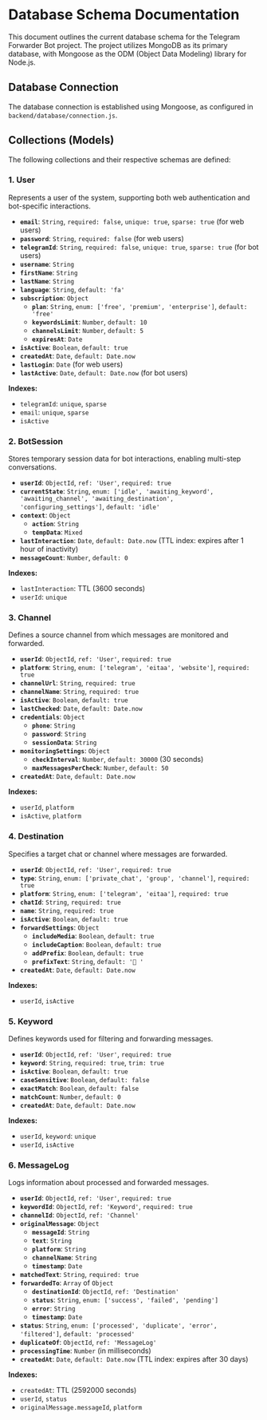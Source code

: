 # Database Schema Documentation

This document outlines the current database schema for the Telegram Forwarder Bot project. The project utilizes MongoDB as its primary database, with Mongoose as the ODM (Object Data Modeling) library for Node.js.

## Database Connection

The database connection is established using Mongoose, as configured in `backend/database/connection.js`.

## Collections (Models)

The following collections and their respective schemas are defined:

### 1. User

Represents a user of the system, supporting both web authentication and bot-specific interactions.

*   **`email`**: `String`, `required: false`, `unique: true`, `sparse: true` (for web users)
*   **`password`**: `String`, `required: false` (for web users)
*   **`telegramId`**: `String`, `required: false`, `unique: true`, `sparse: true` (for bot users)
*   **`username`**: `String`
*   **`firstName`**: `String`
*   **`lastName`**: `String`
*   **`language`**: `String`, `default: 'fa'`
*   **`subscription`**: `Object`
    *   **`plan`**: `String`, `enum: ['free', 'premium', 'enterprise']`, `default: 'free'`
    *   **`keywordsLimit`**: `Number`, `default: 10`
    *   **`channelsLimit`**: `Number`, `default: 5`
    *   **`expiresAt`**: `Date`
*   **`isActive`**: `Boolean`, `default: true`
*   **`createdAt`**: `Date`, `default: Date.now`
*   **`lastLogin`**: `Date` (for web users)
*   **`lastActive`**: `Date`, `default: Date.now` (for bot users)

**Indexes:**
*   `telegramId`: `unique`, `sparse`
*   `email`: `unique`, `sparse`
*   `isActive`

### 2. BotSession

Stores temporary session data for bot interactions, enabling multi-step conversations.

*   **`userId`**: `ObjectId`, `ref: 'User'`, `required: true`
*   **`currentState`**: `String`, `enum: ['idle', 'awaiting_keyword', 'awaiting_channel', 'awaiting_destination', 'configuring_settings']`, `default: 'idle'`
*   **`context`**: `Object`
    *   **`action`**: `String`
    *   **`tempData`**: `Mixed`
*   **`lastInteraction`**: `Date`, `default: Date.now` (TTL index: expires after 1 hour of inactivity)
*   **`messageCount`**: `Number`, `default: 0`

**Indexes:**
*   `lastInteraction`: TTL (3600 seconds)
*   `userId`: `unique`

### 3. Channel

Defines a source channel from which messages are monitored and forwarded.

*   **`userId`**: `ObjectId`, `ref: 'User'`, `required: true`
*   **`platform`**: `String`, `enum: ['telegram', 'eitaa', 'website']`, `required: true`
*   **`channelUrl`**: `String`, `required: true`
*   **`channelName`**: `String`, `required: true`
*   **`isActive`**: `Boolean`, `default: true`
*   **`lastChecked`**: `Date`, `default: Date.now`
*   **`credentials`**: `Object`
    *   **`phone`**: `String`
    *   **`password`**: `String`
    *   **`sessionData`**: `String`
*   **`monitoringSettings`**: `Object`
    *   **`checkInterval`**: `Number`, `default: 30000` (30 seconds)
    *   **`maxMessagesPerCheck`**: `Number`, `default: 50`
*   **`createdAt`**: `Date`, `default: Date.now`

**Indexes:**
*   `userId`, `platform`
*   `isActive`, `platform`

### 4. Destination

Specifies a target chat or channel where messages are forwarded.

*   **`userId`**: `ObjectId`, `ref: 'User'`, `required: true`
*   **`type`**: `String`, `enum: ['private_chat', 'group', 'channel']`, `required: true`
*   **`platform`**: `String`, `enum: ['telegram', 'eitaa']`, `required: true`
*   **`chatId`**: `String`, `required: true`
*   **`name`**: `String`, `required: true`
*   **`isActive`**: `Boolean`, `default: true`
*   **`forwardSettings`**: `Object`
    *   **`includeMedia`**: `Boolean`, `default: true`
    *   **`includeCaption`**: `Boolean`, `default: true`
    *   **`addPrefix`**: `Boolean`, `default: true`
    *   **`prefixText`**: `String`, `default: '🔔 '`
*   **`createdAt`**: `Date`, `default: Date.now`

**Indexes:**
*   `userId`, `isActive`

### 5. Keyword

Defines keywords used for filtering and forwarding messages.

*   **`userId`**: `ObjectId`, `ref: 'User'`, `required: true`
*   **`keyword`**: `String`, `required: true`, `trim: true`
*   **`isActive`**: `Boolean`, `default: true`
*   **`caseSensitive`**: `Boolean`, `default: false`
*   **`exactMatch`**: `Boolean`, `default: false`
*   **`matchCount`**: `Number`, `default: 0`
*   **`createdAt`**: `Date`, `default: Date.now`

**Indexes:**
*   `userId`, `keyword`: `unique`
*   `userId`, `isActive`

### 6. MessageLog

Logs information about processed and forwarded messages.

*   **`userId`**: `ObjectId`, `ref: 'User'`, `required: true`
*   **`keywordId`**: `ObjectId`, `ref: 'Keyword'`, `required: true`
*   **`channelId`**: `ObjectId`, `ref: 'Channel'`
*   **`originalMessage`**: `Object`
    *   **`messageId`**: `String`
    *   **`text`**: `String`
    *   **`platform`**: `String`
    *   **`channelName`**: `String`
    *   **`timestamp`**: `Date`
*   **`matchedText`**: `String`, `required: true`
*   **`forwardedTo`**: `Array` of `Object`
    *   **`destinationId`**: `ObjectId`, `ref: 'Destination'`
    *   **`status`**: `String`, `enum: ['success', 'failed', 'pending']`
    *   **`error`**: `String`
    *   **`timestamp`**: `Date`
*   **`status`**: `String`, `enum: ['processed', 'duplicate', 'error', 'filtered']`, `default: 'processed'`
*   **`duplicateOf`**: `ObjectId`, `ref: 'MessageLog'`
*   **`processingTime`**: `Number` (in milliseconds)
*   **`createdAt`**: `Date`, `default: Date.now` (TTL index: expires after 30 days)

**Indexes:**
*   `createdAt`: TTL (2592000 seconds)
*   `userId`, `status`
*   `originalMessage.messageId`, `platform`
